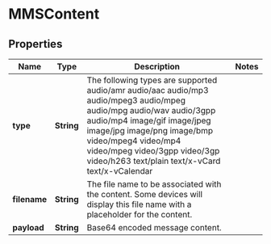 

# MMSContent

## Properties

Name | Type | Description | Notes
------------ | ------------- | ------------- | -------------
**type** | **String** | The following types are supported audio/amr audio/aac audio/mp3 audio/mpeg3 audio/mpeg audio/mpg audio/wav audio/3gpp audio/mp4 image/gif image/jpeg image/jpg image/png image/bmp video/mpeg4 video/mp4 video/mpeg video/3gpp video/3gp video/h263 text/plain text/x-vCard text/x-vCalendar  | 
**filename** | **String** | The file name to be associated with the content. Some devices will display this file name with a placeholder for the content.  | 
**payload** | **String** | Base64 encoded message content.  | 



